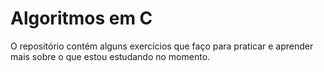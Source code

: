 # Algoritmos em C

O repositório contém alguns exercícios que faço para praticar e aprender mais sobre o que estou estudando no momento.
